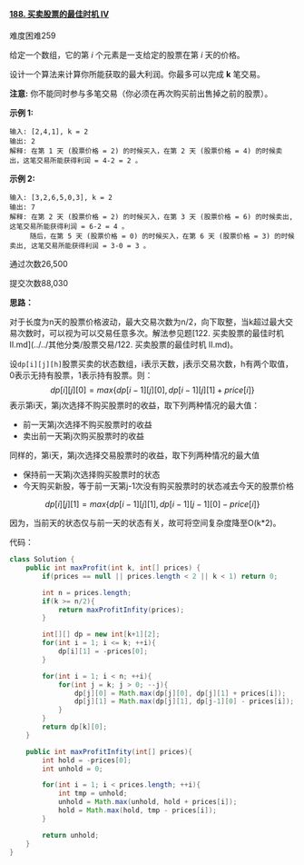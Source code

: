 #### [188. 买卖股票的最佳时机 IV](https://leetcode-cn.com/problems/best-time-to-buy-and-sell-stock-iv/)

难度困难259

给定一个数组，它的第 *i* 个元素是一支给定的股票在第 *i* 天的价格。

设计一个算法来计算你所能获取的最大利润。你最多可以完成 **k** 笔交易。

**注意:** 你不能同时参与多笔交易（你必须在再次购买前出售掉之前的股票）。

**示例 1:**

```
输入: [2,4,1], k = 2
输出: 2
解释: 在第 1 天 (股票价格 = 2) 的时候买入，在第 2 天 (股票价格 = 4) 的时候卖出，这笔交易所能获得利润 = 4-2 = 2 。
```

**示例 2:**

```
输入: [3,2,6,5,0,3], k = 2
输出: 7
解释: 在第 2 天 (股票价格 = 2) 的时候买入，在第 3 天 (股票价格 = 6) 的时候卖出, 这笔交易所能获得利润 = 6-2 = 4 。
     随后，在第 5 天 (股票价格 = 0) 的时候买入，在第 6 天 (股票价格 = 3) 的时候卖出, 这笔交易所能获得利润 = 3-0 = 3 。
```

通过次数26,500

提交次数88,030



**思路：**

对于长度为n天的股票价格波动，最大交易次数为n/2，向下取整，当k超过最大交易次数时，可以视为可以交易任意多次。解法参见题[122. 买卖股票的最佳时机 II.md](../../其他分类/股票交易/122. 买卖股票的最佳时机 II.md)。

设`dp[i][j][h]`股票买卖的状态数组，i表示天数，j表示交易次数，h有两个取值，0表示无持有股票，1表示持有股票。则：
$$
dp[i][j][0]=max\{dp[i-1][j][0],dp[i-1][j][1] + price[i]\}
$$
表示第i天，第j次选择不购买股票时的收益，取下列两种情况的最大值：

- 前一天第j次选择不购买股票时的收益
- 卖出前一天第j次购买股票时的收益

同样的，第i天，第j次选择交易股票时的收益，取下列两种情况的最大值

- 保持前一天第j次选择购买股票时的状态
- 今天购买新股，等于前一天第j-1次没有购买股票时的状态减去今天的股票价格

$$
dp[i][j][1]=max\{dp[i-1][j][1],dp[i-1][j-1][0] - price[i]\}
$$

因为，当前天的状态仅与前一天的状态有关，故可将空间复杂度降至O(k*2)。



代码：

```java
class Solution {
    public int maxProfit(int k, int[] prices) {
        if(prices == null || prices.length < 2 || k < 1) return 0;

        int n = prices.length;
        if(k >= n/2){
            return maxProfitInfity(prices);
        }

        int[][] dp = new int[k+1][2];
        for(int i = 1; i <= k; ++i){
            dp[i][1] = -prices[0];
        }

        for(int i = 1; i < n; ++i){
            for(int j = k; j > 0; --j){
                dp[j][0] = Math.max(dp[j][0], dp[j][1] + prices[i]);
                dp[j][1] = Math.max(dp[j][1], dp[j-1][0] - prices[i]);
            }
        }
        return dp[k][0];
    }

    public int maxProfitInfity(int[] prices){
        int hold = -prices[0];
        int unhold = 0;

        for(int i = 1; i < prices.length; ++i){
            int tmp = unhold;
            unhold = Math.max(unhold, hold + prices[i]);
            hold = Math.max(hold, tmp - prices[i]);
        }

        return unhold;
    }
}
```

